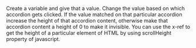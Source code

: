 Create a variable and give that a value.
Change the value based on which accordion gets clicked.
If the value matched on that particular accordion increase the height of that accordion content, otherwise make that accordion content a height of 0 to make it invisible.
You can use the x-ref to get the height of a particular element of HTML by using scrollHeight property of javascript.